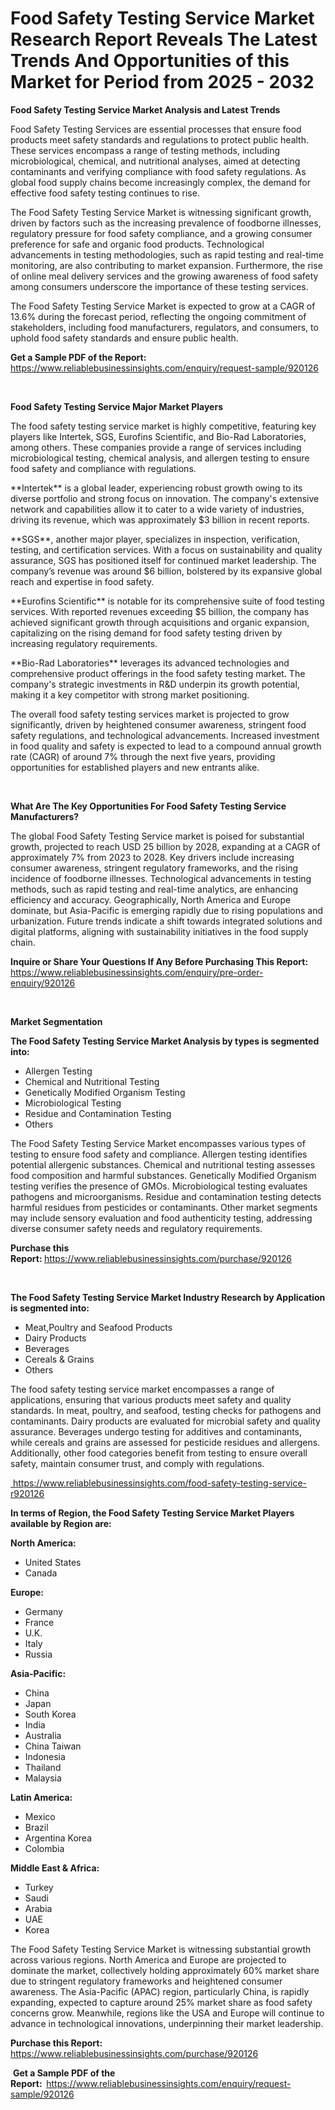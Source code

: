 <p><h1>Food Safety Testing Service Market Research Report Reveals The Latest Trends And Opportunities of this Market for Period from 2025 - 2032</h1></p><p><strong>Food Safety Testing Service Market Analysis and Latest Trends</strong></p>
<p><p>Food Safety Testing Services are essential processes that ensure food products meet safety standards and regulations to protect public health. These services encompass a range of testing methods, including microbiological, chemical, and nutritional analyses, aimed at detecting contaminants and verifying compliance with food safety regulations. As global food supply chains become increasingly complex, the demand for effective food safety testing continues to rise.</p><p>The Food Safety Testing Service Market is witnessing significant growth, driven by factors such as the increasing prevalence of foodborne illnesses, regulatory pressure for food safety compliance, and a growing consumer preference for safe and organic food products. Technological advancements in testing methodologies, such as rapid testing and real-time monitoring, are also contributing to market expansion. Furthermore, the rise of online meal delivery services and the growing awareness of food safety among consumers underscore the importance of these testing services.</p><p>The Food Safety Testing Service Market is expected to grow at a CAGR of 13.6% during the forecast period, reflecting the ongoing commitment of stakeholders, including food manufacturers, regulators, and consumers, to uphold food safety standards and ensure public health.</p></p>
<p><strong>Get a Sample PDF of the Report:&nbsp;</strong> <a href="https://www.reliablebusinessinsights.com/enquiry/request-sample/920126?utm_campaign=2843&utm_medium=2&utm_source=Github&utm_content=ia&utm_term=18042025&utm_id=food-safety-testing-service">https://www.reliablebusinessinsights.com/enquiry/request-sample/920126</a></p>
<p>&nbsp;</p>
<p><strong>Food Safety Testing Service Major Market Players</strong></p>
<p><p>The food safety testing service market is highly competitive, featuring key players like Intertek, SGS, Eurofins Scientific, and Bio-Rad Laboratories, among others. These companies provide a range of services including microbiological testing, chemical analysis, and allergen testing to ensure food safety and compliance with regulations.</p><p>**Intertek** is a global leader, experiencing robust growth owing to its diverse portfolio and strong focus on innovation. The company's extensive network and capabilities allow it to cater to a wide variety of industries, driving its revenue, which was approximately $3 billion in recent reports.</p><p>**SGS**, another major player, specializes in inspection, verification, testing, and certification services. With a focus on sustainability and quality assurance, SGS has positioned itself for continued market leadership. The company’s revenue was around $6 billion, bolstered by its expansive global reach and expertise in food safety.</p><p>**Eurofins Scientific** is notable for its comprehensive suite of food testing services. With reported revenues exceeding $5 billion, the company has achieved significant growth through acquisitions and organic expansion, capitalizing on the rising demand for food safety testing driven by increasing regulatory requirements.</p><p>**Bio-Rad Laboratories** leverages its advanced technologies and comprehensive product offerings in the food safety testing market. The company's strategic investments in R&D underpin its growth potential, making it a key competitor with strong market positioning.</p><p>The overall food safety testing services market is projected to grow significantly, driven by heightened consumer awareness, stringent food safety regulations, and technological advancements. Increased investment in food quality and safety is expected to lead to a compound annual growth rate (CAGR) of around 7% through the next five years, providing opportunities for established players and new entrants alike.</p></p>
<p>&nbsp;</p>
<p><strong>What Are The Key Opportunities For Food Safety Testing Service Manufacturers?</strong></p>
<p><p>The global Food Safety Testing Service market is poised for substantial growth, projected to reach USD 25 billion by 2028, expanding at a CAGR of approximately 7% from 2023 to 2028. Key drivers include increasing consumer awareness, stringent regulatory frameworks, and the rising incidence of foodborne illnesses. Technological advancements in testing methods, such as rapid testing and real-time analytics, are enhancing efficiency and accuracy. Geographically, North America and Europe dominate, but Asia-Pacific is emerging rapidly due to rising populations and urbanization. Future trends indicate a shift towards integrated solutions and digital platforms, aligning with sustainability initiatives in the food supply chain.</p></p>
<p><strong>Inquire or Share Your Questions If Any Before Purchasing This Report:</strong> <a href="https://www.reliablebusinessinsights.com/enquiry/pre-order-enquiry/920126?utm_campaign=2843&utm_medium=2&utm_source=Github&utm_content=ia&utm_term=18042025&utm_id=food-safety-testing-service">https://www.reliablebusinessinsights.com/enquiry/pre-order-enquiry/920126</a></p>
<p>&nbsp;</p>
<p><strong>Market Segmentation</strong></p>
<p><strong>The Food Safety Testing Service Market Analysis by types is segmented into:</strong></p>
<p><ul><li>Allergen Testing</li><li>Chemical and Nutritional Testing</li><li>Genetically Modified Organism Testing</li><li>Microbiological Testing</li><li>Residue and Contamination Testing</li><li>Others</li></ul></p>
<p><p>The Food Safety Testing Service Market encompasses various types of testing to ensure food safety and compliance. Allergen testing identifies potential allergenic substances. Chemical and nutritional testing assesses food composition and harmful substances. Genetically Modified Organism testing verifies the presence of GMOs. Microbiological testing evaluates pathogens and microorganisms. Residue and contamination testing detects harmful residues from pesticides or contaminants. Other market segments may include sensory evaluation and food authenticity testing, addressing diverse consumer safety needs and regulatory requirements.</p></p>
<p><strong>Purchase this Report:&nbsp;</strong><a href="https://www.reliablebusinessinsights.com/purchase/920126?utm_campaign=2843&utm_medium=2&utm_source=Github&utm_content=ia&utm_term=18042025&utm_id=food-safety-testing-service">https://www.reliablebusinessinsights.com/purchase/920126</a></p>
<p>&nbsp;</p>
<p><strong>The Food Safety Testing Service Market Industry Research by Application is segmented into:</strong></p>
<p><ul><li>Meat,Poultry and Seafood Products</li><li>Dairy Products</li><li>Beverages</li><li>Cereals & Grains</li><li>Others</li></ul></p>
<p><p>The food safety testing service market encompasses a range of applications, ensuring that various products meet safety and quality standards. In meat, poultry, and seafood, testing checks for pathogens and contaminants. Dairy products are evaluated for microbial safety and quality assurance. Beverages undergo testing for additives and contaminants, while cereals and grains are assessed for pesticide residues and allergens. Additionally, other food categories benefit from testing to ensure overall safety, maintain consumer trust, and comply with regulations.</p></p>
<p><a href="https://www.reliablebusinessinsights.com/food-safety-testing-service-r920126?utm_campaign=2843&utm_medium=2&utm_source=Github&utm_content=ia&utm_term=18042025&utm_id=food-safety-testing-service">&nbsp;https://www.reliablebusinessinsights.com/food-safety-testing-service-r920126</a></p>
<p><strong>In terms of Region, the Food Safety Testing Service Market Players available by Region are:</strong></p>
<p>
    <p> <strong> North America: </strong>
        <ul>
            <li>United States</li>
            <li>Canada</li>
        </ul>
        </p> 
    <p> <strong> Europe: </strong>
        <ul>
            <li>Germany</li>
            <li>France</li>
            <li>U.K.</li>
            <li>Italy</li>
            <li>Russia</li>
        </ul>
        </p> 
    <p> <strong> Asia-Pacific: </strong>
        <ul>
            <li>China</li>
            <li>Japan</li>
            <li>South Korea</li>
            <li>India</li>
            <li>Australia</li>
            <li>China Taiwan</li>
            <li>Indonesia</li>
            <li>Thailand</li>
            <li>Malaysia</li>
        </ul>
        </p> 
    <p> <strong> Latin America: </strong>
        <ul>
            <li>Mexico</li>
            <li>Brazil</li>
            <li>Argentina Korea</li>
            <li>Colombia</li>
        </ul>
        </p> 
    <p> <strong> Middle East & Africa: </strong>
        <ul>
            <li>Turkey</li>
            <li>Saudi</li>
            <li>Arabia</li>
            <li>UAE</li>
            <li>Korea</li>
        </ul>
    </p>
    </p>
<p><p>The Food Safety Testing Service Market is witnessing substantial growth across various regions. North America and Europe are projected to dominate the market, collectively holding approximately 60% market share due to stringent regulatory frameworks and heightened consumer awareness. The Asia-Pacific (APAC) region, particularly China, is rapidly expanding, expected to capture around 25% market share as food safety concerns grow. Meanwhile, regions like the USA and Europe will continue to advance in technological innovations, underpinning their market leadership.</p></p>
<p><strong>Purchase this Report: </strong><a href="https://www.reliablebusinessinsights.com/purchase/920126?utm_campaign=2843&utm_medium=2&utm_source=Github&utm_content=ia&utm_term=18042025&utm_id=food-safety-testing-service">https://www.reliablebusinessinsights.com/purchase/920126</a></p>
<p>&nbsp;<strong>Get a Sample PDF of the Report:&nbsp;&nbsp;</strong><a href="https://www.reliablebusinessinsights.com/enquiry/request-sample/920126?utm_campaign=2843&utm_medium=2&utm_source=Github&utm_content=ia&utm_term=18042025&utm_id=food-safety-testing-service">https://www.reliablebusinessinsights.com/enquiry/request-sample/920126</a></p>
<p><strong></strong></p>
<p><p></p><p></p><p></p></p>